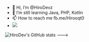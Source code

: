 <!--
### Hi there 👋


**HiroDevz/HiroDevz** is a ✨ _special_ ✨ repository because its `README.md` (this file) appears on your GitHub profile.

Here are some ideas to get you started:

- 🔭 I’m currently working on ...
- 🌱 I’m currently learning ...
- 👯 I’m looking to collaborate on ...
- 🤔 I’m looking for help with ...
- 💬 Ask me about ...
- 📫 How to reach me: ...
- 😄 Pronouns: ...
- ⚡ Fun fact: ...
-->
- 👋 Hi, I’m @HiroDevz
- 👀 I’m still learning Java, PHP, Kotlin
- 📫 How to reach me fb.me/Hirooqt0
- ![](https://komarev.com/ghpvc/?username=HiroDevz&color=ff69b4)

<!---
HiroDevz is a ✨ special ✨ repository because its `README.md` (this file) appears on your GitHub profile.
You can click the Preview link to take a look at your changes.
--->
![HiroDev's GitHub stats](https://github-readme-stats.vercel.app/api?username=HiroDevz&show_icons=true&theme=jolly)
--->
